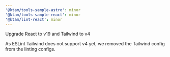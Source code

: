 ```yaml
---
'@ktam/tools-sample-astro': minor
'@ktam/tools-sample-react': minor
'@ktam/lint-react': minor
---
```


Upgrade React to v19 and Tailwind to v4

As ESLint Tailwind does not support v4 yet, we removed the Tailwind config from the linting configs.
